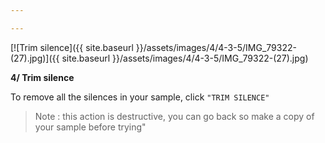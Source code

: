```yaml
---

---
```


[![Trim silence]({{ site.baseurl }}/assets/images/4/4-3-5/IMG_79322-(27).jpg)]({{
site.baseurl }}/assets/images/4/4-3-5/IMG_79322-(27).jpg)

**4/ Trim silence**

To remove all the silences in your sample, click `"TRIM SILENCE"`

> Note : this action is destructive, you can go back so make a copy of your sample before trying"
